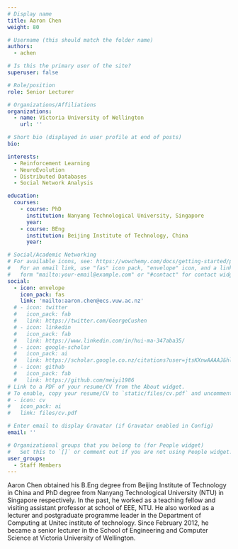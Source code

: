 ```yaml
---
# Display name
title: Aaron Chen
weight: 80

# Username (this should match the folder name)
authors:
  - achen

# Is this the primary user of the site?
superuser: false

# Role/position
role: Senior Lecturer

# Organizations/Affiliations
organizations:
  - name: Victoria University of Wellington
    url: ''

# Short bio (displayed in user profile at end of posts)
bio: 

interests:
  - Reinforcement Learning
  - NeuroEvolution
  - Distributed Databases
  - Social Network Analysis

education:
  courses:
    - course: PhD
      institution: Nanyang Technological University, Singapore
      year:
    - course: BEng
      institution: Beijing Institute of Technology, China
      year: 

# Social/Academic Networking
# For available icons, see: https://wowchemy.com/docs/getting-started/page-builder/#icons
#   For an email link, use "fas" icon pack, "envelope" icon, and a link in the
#   form "mailto:your-email@example.com" or "#contact" for contact widget.
social:
  - icon: envelope
    icon_pack: fas
    link: 'mailto:aaron.chen@ecs.vuw.ac.nz'
  # - icon: twitter
  #   icon_pack: fab
  #   link: https://twitter.com/GeorgeCushen
  # - icon: linkedin
  #   icon_pack: fab
  #   link: https://www.linkedin.com/in/hui-ma-347aba35/
  # - icon: google-scholar
  #   icon_pack: ai
  #   link: https://scholar.google.co.nz/citations?user=jtsKXnwAAAAJ&hl=en
  # - icon: github
  #   icon_pack: fab
  #   link: https://github.com/meiyi1986
# Link to a PDF of your resume/CV from the About widget.
# To enable, copy your resume/CV to `static/files/cv.pdf` and uncomment the lines below.
# - icon: cv
#   icon_pack: ai
#   link: files/cv.pdf

# Enter email to display Gravatar (if Gravatar enabled in Config)
email: ''

# Organizational groups that you belong to (for People widget)
#   Set this to `[]` or comment out if you are not using People widget.
user_groups:
  - Staff Members
---
```


Aaron Chen obtained his B.Eng degree from Beijing Institute of Technology in China and PhD degree from Nanyang Technological University (NTU) in Singapore respectively. In the past, he worked as a teaching fellow and visiting assistant professor at school of EEE, NTU. He also worked as a lecturer and postgraduate programme leader in the Department of Computing at Unitec institute of technology. Since February 2012, he became a senior lecturer in the School of Engineering and Computer Science at Victoria University of Wellington.
